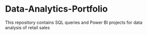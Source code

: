 # Data-Analytics-Portfolio
This repository contains SQL queries and Power BI projects for data analysis of retail sales
